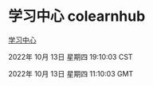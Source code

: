 # 学习中心 colearnhub
[学习中心](http://27.19.33.125:56308/colearnhub/)

2022年 10月 13日 星期四 19:10:03 CST

2022年 10月 13日 星期四 11:10:03 GMT
